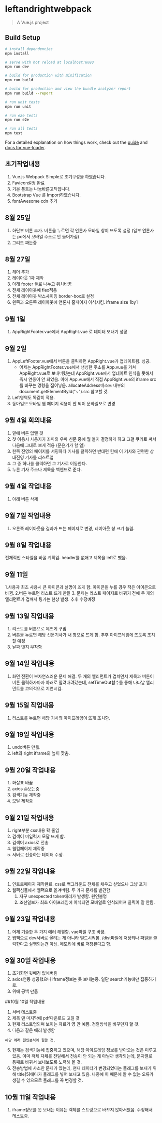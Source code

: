 # leftandrightwebpack

> A Vue.js project

## Build Setup

``` bash
# install dependencies
npm install

# serve with hot reload at localhost:8080
npm run dev

# build for production with minification
npm run build

# build for production and view the bundle analyzer report
npm run build --report

# run unit tests
npm run unit

# run e2e tests
npm run e2e

# run all tests
npm test
```

For a detailed explanation on how things work, check out the [guide](http://vuejs-templates.github.io/webpack/) and [docs for vue-loader](http://vuejs.github.io/vue-loader).

## 초기작업내용
1. Vue.js Webpack Simple로 초기구성을 하였습니다.
2. Favicon설정 완료
3. 기본 폰트는 나눔바른고딕입니다.
4. Bootstrap Vue 를 Import하였습니다.
5. fontAwesome cdn 추가

## 8월 25일
1. 하단부 버튼 추가. 버튼을 누르면 각 언론사 모바일 창이 뜨도록 설정 (일부 언론사는 pc에서 모바일 주소로 안 들어가짐)
2. 그리드 짜는중

## 8월 27일
1. 헤더 추가
2. 레이아웃 1차 제작
3. 아래 footer 둘로 나누고 위치바꿈
4. 전체 레이아웃에 flex적용
5. 전체 레이아웃 박스사이징 border-box로 설정
6. 왼쪽과 오른쪽 레이아웃에 언론사 홈페이지 이식시킴. iframe size 1by1

## 9월 1일
1. AppRightFooter.vue에서 AppRight.vue 로 데이터 보내기 성공

## 9월 2일
1. AppLeftFooter.vue에서 버튼을 클릭하면 AppRight.vue가 업데이트됨. 성공.
	- 어제는 AppRightFooter.vue에서 생성한 주소를 App.vue를 거쳐 AppRight.vue로 보내버렸는데 AppRight.vue에서 업데이트 인식을 못해서 즉시 연동이 안 되었음. 이에 App.vue에서 직접 AppRight.vue의 iframe src를 바꾸는 명령을 집어넣음. allocateAddress메소드 내부의 document.getElementById("~").src 참고할 것.
2. Left영역도 똑같이 적용.
3. 동아일보 모바일 웹 페이지 적용이 안 되어 문화일보로 변경

## 9월 4일 회의내용
1. 밑에 버튼 없앨 것
2. 첫 이용시 사용자가 좌파와 우파 신문 중에 뭘 볼지 결정하게 하고 그걸 쿠키로 써서 다음에 그대로 보게 적용 (문윤기가 할 일)
3. 한쪽 진영의 페이지를 서핑하다 기사를 클릭하면 반대편 칸에 이 기사와 관련한 상대진영 기사를 리스트업
4. 그 중 하나를 클릭하면 그 기사로 이동한다.
5. 누른 기사 주소나 제목을  백엔드로 준다.

## 9월 4일 작업내용
1. 아래 버튼 삭제

## 9월 7일 작업내용
1. 오른쪽 레이아웃을 결과가 뜨는 페이지로 변경, 레이아웃 창 크기 늘림.

## 9월 8일 작업내용
전체적인 스타일을 바꿀 계획임. header를 없애고 제목을 left로 뺐음. 

## 9월 11일
1.사용자 최초 사용시 큰 아이콘과 설명이 뜨게 함. 아이콘을 누를 경우 작은 아이콘으로 바뀜.
2.버튼 누르면 리스트 뜨게 만듦
3. 문제는 리스트 페이지로 바뀌기 전에 두 개의 엘리먼트가 겹쳐서 틩기는 현상 발생. 추후 수정예정

## 9월 13일 작업내용
1. 리스트를 버튼으로 예쁘게 꾸밈
2. 버튼을 누르면 해당 신문기사가 새 창으로 뜨게 함. 추후 아이프레임에 뜨도록 조치할 예정
3. 날짜 뱃지 부착함

## 9월 14일 작업내용
1. 화면 전환이 부자연스러운 문제 해결. 두 개의 엘리먼트가 겹치면서 제목과 버튼이 버튼 클릭하자마자 아래로 밀려내려갔는데, setTimeOut함수를 통해 나타날 엘리먼트를 고의적으로 지연시킴.

## 9월 15일 작업내용
1. 리스트를 누르면 해당 기사의 아이프레임이 뜨게 조치함. 

## 9월 19일 작업내용
1. undo버튼 만듦.
2. left와 right iframe의 높이 맞춤.

## 9월 20일 작업내용
1. 화살표 바꿈
2. axios 손보는중
3. 검색기능 제작중
4. 모달 제작중

## 9월 21일 작업내용
1. right부분 css내용 확 줄임
2. 검색어 미입력시 모달 뜨게 함.
3. 검색어 axios로 전송
4. 웰컴페이지 제작중
5. 서버로 전송하는 데이터 수정.

## 9월 22일 작업내용
1. 인트로페이지 제작완료. css로 백그라운드 전체를 채우고 싶었으나 그냥 포기
2. 웹팩심플에서 웹팩으로 옮겨버림. 두 가지 문제를 발견함
	1. 자꾸 unexpected token에러가 발생함. 원인불명
	2. 조선일보가 최초 아이프레임에 이식되면 모바일로 인식되어져 클릭이 잘 안됨.

## 9월 23일 작업내용
1. 어제 기술한 두 가지 에러 해결함. vue파일 구조 바꿈.
2. 웹팩으로 dev서버로 올리는 게 아니라 빌드시켜봄. /dist파일에 저장되나 파일을 클릭한다고 실행되는건 아님. 메모리에 바로 저장된다고 함.

## 9월 30일 작업내용
1. 초기화면 뒷배경 없애버림
2. axios연동 성공했으나 iframe정보는 못 보내는중. 일단 search기능에만 집중하기로.
3. 위에 공백 만듦

##10월 10일 작업내용
1. 서버 테스트중
2. 제목 맨 마지막에 pdf다운로드 고칠 것
3. 현재 리스트업되며 보이는 자료가 영 안 예쁨. 정렬방식을 바꾸던지 할 것.
4. 다음과 같은 에러 발생함
<!-- vue.esm.js:1741 TypeError: Cannot read property '5' of undefined
    at a.created (AppRightList.vue:27)
    at $e (vue.esm.js:2921)
    at a.t._init (vue.esm.js:4630)
    at new a (vue.esm.js:4798)
    at vue.esm.js:4310
    at init (vue.esm.js:4131)
    at vue.esm.js:5608
    at d (vue.esm.js:5555)
    at a.__patch__ (vue.esm.js:6130)
    at a.t._update (vue.esm.js:2670)
 -->
    해당 에러 원인분석에 힘쓸 것. 
5. 현재는 검색기능에 집중하고 있으며, 해당 아이프레임 정보를 받아오는 것은 미루고 있음. 아마 객체 자체를 전달해서 전송이 안 되는 게 아닐까 생각되는데, 문자열로 통째로 바꿔서 보내보도록 노력해 볼 것.
6. 전송방법에 사소한 문제가 있는데, 현재 데이터가 변경되었다는 플래그를 보내기 위해 title[5]에다가 플래그를 넣어 보내고 있음. 나중에 이 때문에 알 수 없는 오류가 생길 수 있으므로 플래그를 꼭 변경할 것.

## 10월 11일 작업내용
1. iframe정보를 못 보내는 이유는 객체를 스트링으로 바꾸지 않아서였음. 수정해서 테스트중.

